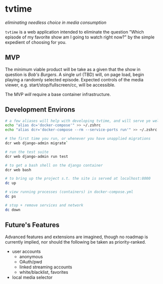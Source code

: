 # tvtime
_eliminating needless choice in media consumption_

`tvtime` is a web application intended to eliminate the question "Which episode of my favorite show am I going to watch right now?" by the simple expedient of choosing for you.

## MVP
The minimum viable product will be take as a given that the show in question is _Bob's Burgers_. A single url (TBD) will, on page load, begin playing a randomly selected episode. Expected controls of the media viewer, e.g. start/stop/fullscreen/cc, will be accessible. 

The MVP _will_ require a base container infrastructure.

## Development Environs

``` bash 
# a few aliases will help with developing tvtime, and will serve ye well with docker in general. add em to your shell profile. E.g.
echo "alias dc='docker-compose'" >> ~/.zshrc
echo "alias dcr='docker-compose --rm --service-ports run'" >> ~/.zshrc 

# the first time you run, or whenever you have unapplied migrations
dcr web django-admin migrate`

# run the test suite
dcr web django-admin run test

# to get a bash shell on the django container
dcr web bash

# to bring up the project s.t. the site is served at localhost:8000
dc up

# view running processes (containers) in docker-compose.yml
dc ps

# stop + remove services and network
dc down
```


## Future's Features
Advanced features and extensions are imagined, though no roadmap is currently implied, nor should the following be taken as priority-ranked.

- user accounts
    - anonymous
    - OAuth/pwd
    - linked streaming accounts
    - white/blacklist, favorites
- local media selector

    
    